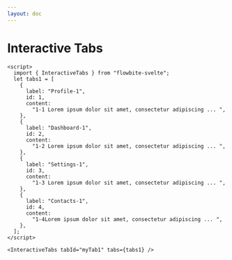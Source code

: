 ```yaml
---
layout: doc
---
```


<script>
  import { InteractiveTabs } from "flowbite-svelte";
  let tabs1 = [
    {
      label: "Profile-1",
      id: 1,
      content:
        "1-1 Lorem ipsum dolor sit amet, consectetur adipiscing elit, sed do eiusmod tempor incididunt ut labore et dolore magna aliqua. ",
    },
    {
      label: "Dashboard-1",
      id: 2,
      content:
        "1-2 Lorem ipsum dolor sit amet, consectetur adipiscing elit, sed do eiusmod tempor incididunt ut labore et dolore magna aliqua. ",
    },
    {
      label: "Settings-1",
      id: 3,
      content:
        "1-3 Lorem ipsum dolor sit amet, consectetur adipiscing elit, sed do eiusmod tempor incididunt ut labore et dolore magna aliqua. ",
    },
    {
      label: "Contacts-1",
      id: 4,
      content:
        "1-4Lorem ipsum dolor sit amet, consectetur adipiscing elit, sed do eiusmod tempor incididunt ut labore et dolore magna aliqua. ",
    },
  ];
</script>

<h1 class="text-3xl w-full dark:text-white">Interactive Tabs</h1>

<div class="container rounded-xl my-4 mx-auto bg-gradient-to-r bg-white dark:bg-gray-900 border border-gray-200 dark:border-gray-700 p-2 sm:p-6">
  <InteractiveTabs tabId="myTab1" tabs={tabs1} />
</div>

```svelte
<script>
  import { InteractiveTabs } from "flowbite-svelte";
  let tabs1 = [
    {
      label: "Profile-1",
      id: 1,
      content:
        "1-1 Lorem ipsum dolor sit amet, consectetur adipiscing ... ",
    },
    {
      label: "Dashboard-1",
      id: 2,
      content:
        "1-2 Lorem ipsum dolor sit amet, consectetur adipiscing ... ",
    },
    {
      label: "Settings-1",
      id: 3,
      content:
        "1-3 Lorem ipsum dolor sit amet, consectetur adipiscing ... ",
    },
    {
      label: "Contacts-1",
      id: 4,
      content:
        "1-4Lorem ipsum dolor sit amet, consectetur adipiscing ... ",
    },
  ];
</script>

<InteractiveTabs tabId="myTab1" tabs={tabs1} />
```



